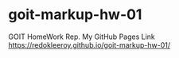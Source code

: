 # goit-markup-hw-01
GOIT HomeWork Rep.
My GitHub Pages Link https://redokleeroy.github.io/goit-markup-hw-01/
